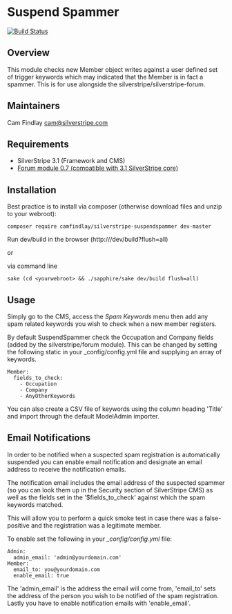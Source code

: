 # Suspend Spammer #

[![Build Status](https://travis-ci.org/camfindlay/silverstripe-suspendspammer.png?branch=master)](https://travis-ci.org/camfindlay/silverstripe-suspendspammer)

## Overview ##
This module checks new Member object writes against a user defined set of trigger keywords which may indicated that 
the Member is in fact a spammer. This is for use alongside the silverstripe/silverstripe-forum.

## Maintainers ##
Cam Findlay <cam@silverstripe.com>

## Requirements ##
 * SilverStripe 3.1 (Framework and CMS)
 * [Forum module 0.7 (compatible with 3.1 SilverStripe core)](https://github.com/silverstripe/silverstripe-forum)

## Installation ##

Best practice is to install via composer (otherwise download files and unzip to your webroot):

    composer require camfindlay/silverstripe-suspendspammer dev-master

Run dev/build in the browser (http://<yourwebsite>/dev/build?flush=all) 

or 

via command line

    sake (cd <yourwebroot> && ./sapphire/sake dev/build flush=all)

## Usage ##
Simply go to the CMS, access the *Spam Keywords* menu then add any spam related keywords you wish to check when a new 
member registers. 

By default SuspendSpammer check the Occupation and Company fields (added by the silverstripe/forum module). 
This can be changed by setting the following static in your _config/config.yml file and supplying an array of keywords.

    Member:
      fields_to_check:
        - Occupation
        - Company
        - AnyOtherKeywords

You can also create a CSV file of keywords using the column heading 'Title' and import through the default ModelAdmin 
importer.

## Email Notifications ##
In order to be notified when a suspected spam registration is automatically suspended you can enable email notification and designate an email address to receive the notification emails. 

The notification email includes the email address of the suspected spammer (so you can look them up in the Security section of SilverStripe CMS) as well as the fields set in the '$fields_to_check' against which the spam keywords matched. 

This will allow you to perform a quick smoke test in case there was a false-positive and the registration was a legitimate member.

To enable set the following in your *_config/config.yml* file:  
    
    Admin:
      admin_email: 'admin@yourdomain.com'
    Member:
      email_to: you@yourdomain.com
      enable_email: true
    
The 'admin_email' is the address the email will come from, 'email_to' sets the address of the person you wish to be notified of the spam registration. Lastly you have to enable notification emails with 'enable_email'.
